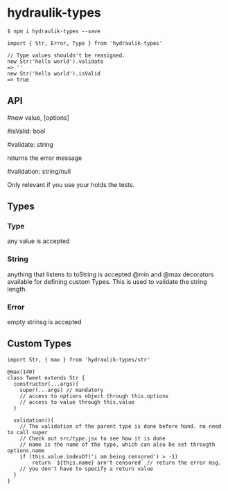 # hydraulik-types

`$ npm i hydraulik-types --save`

```es6
import { Str, Error, Type } from 'hydraulik-types'

// Type values shouldn't be reasigned.
new Str('hello world').validate
=> ''
new Str('hello world').isValid
=> true

```

## API

\#new value, [options]

\#isValid: bool

\#validate: string

returns the error message

\#validation: string/null

Only relevant if you use your 
holds the tests.

## Types

### Type

any value is accepted

### String

anything that listens to toString is accepted
@min and @max decorators available for defining custom Types.
This is used to validate the string length.

### Error

empty strinsg is accepted

## Custom Types

```es6
import Str, { max } from 'hydraulik-types/str'

@max(140)
class Tweet extends Str {
  constructor(...args){
    super(...args) // mandatory
    // access to options object through this.options
    // access to value through this.value
  }

  validation(){
    // The validation of the parent type is done before hand. no need to call super
    // Check out src/type.jsx to see how it is done
    // name is the name of the type, which can also be set througth options.name
    if (this.value.indexOf('i am being censored') > -1)
        return `${this.name} arn't censored` // return the error msg.
    // you don't have to specify a return value
  }
}
```
